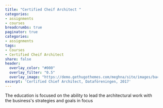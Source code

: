 ```yaml
---
title: "Certified Cheif Architect "
categories: 
- assignments
- courses
breadcrumbs: true
paginator: true
categories: 
- assignments
tags:
- Courses
- Certified Cheif Architect
share: false
header:
  overlay_color: "#000"
  overlay_filter: "0.5"
  overlay_image: "https://demo.gethugothemes.com/meghna/site/images/backgrounds/hero-area.jpg"
excerpt: 'Certified Chief Architect, Dataföreningen, 2017'
---
```


The education is focused on the ability to lead the architectural work with the business's strategies and goals in focus

